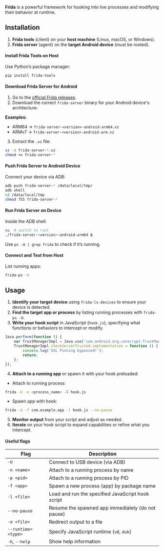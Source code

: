 **Frida** is a powerful framework for hooking into live processes and modifying their behavior at runtime.  

## Installation
1. **Frida tools** (client) on your **host machine** (Linux, macOS, or Windows).
2. **Frida server** (agent) on the **target Android device** (must be rooted).

#### Install Frida Tools on Host
Use Python’s package manager:
```bash
pip install frida-tools
``` 

#### Download Frida Server for Android

1. Go to the [official Frida releases](https://github.com/frida/frida/releases).
2. Download the correct `frida-server` binary for your Android device's architecture:

**Examples:**

- ARM64 → `frida-server-<version>-android-arm64.xz`
- ARMv7 → `frida-server-<version>-android-arm.xz`

3. Extract the `.xz` file:
```bash
xz -d frida-server-*.xz
chmod +x frida-server-*
``` 

#### Push Frida Server to Android Device

Connect your device via ADB:
```bash
adb push frida-server-* /data/local/tmp/
adb shell
cd /data/local/tmp
chmod 755 frida-server-*
``` 

#### Run Frida Server on Device

Inside the ADB shell:
```bash
su  # switch to root
./frida-server-<version>-android-arm64 &
``` 
Use `ps -A | grep frida` to check if it’s running.

#### Connect and Test from Host

List running apps:
```bash
frida-ps -U
``` 

## Usage
1. **Identify your target device** using `frida-ls-devices` to ensure your device is detected.
2. **Find the target app or process** by listing running processes with `frida-ps -U`.
3. **Write your hook script** in JavaScript (`hook.js`), specifying what functions or behaviors to intercept or modify.
```js
Java.perform(function () {
    var TrustManagerImpl = Java.use('com.android.org.conscrypt.TrustManagerImpl');
    TrustManagerImpl.checkServerTrusted.implementation = function () {
        console.log('SSL Pinning bypassed!');
        return;
    };
});
```
4. **Attach to a running app** or spawn it with your hook preloaded:
- Attach to running process:
```bash
frida -U -n <process_name> -l hook.js
``` 
- Spawn app with hook:
```bash
frida -U -f com.example.app -l hook.js --no-pause
``` 
5. **Monitor output** from your script and adjust as needed.
6. **Iterate** on your hook script to expand capabilities or refine what you intercept.
#### Useful flags
| Flag               | Description                                       |
| ------------------ | ------------------------------------------------- |
| `-U`               | Connect to USB device (via ADB)                   |
| `-n <name>`        | Attach to a running process by name               |
| `-p <pid>`         | Attach to a running process by PID                |
| `-f <app>`         | Spawn a new process (app) by package name         |
| `-l <file>`        | Load and run the specified JavaScript hook script |
| `--no-pause`       | Resume the spawned app immediately (do not pause) |
| `-o <file>`        | Redirect output to a file                         |
| `--runtime=<type>` | Specify JavaScript runtime (`v8`, `duk`)          |
| `-h`, `--help`     | Show help information                             |